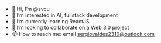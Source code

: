 - 👋 Hi, I’m @svcu
- 👀 I’m interested in AI, fullstack development
- 🌱 I’m currently learning ReactJS
- 💞️ I’m looking to collaborate on a Web 3.0 project
- 📫 How to reach me: email sergiovaldes2310@outlook.com

<!---
svcu/svcu is a ✨ special ✨ repository because its `README.md` (this file) appears on your GitHub profile.
You can click the Preview link to take a look at your changes.
--->
